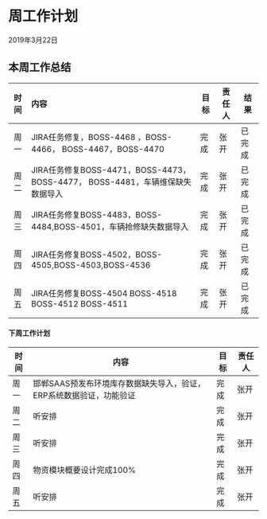 # 周工作计划

2019年3月22日

## 本周工作总结

| 时间 | 内容                                                         | 目标 | 责任人 | 结果   |
| :--: | :----------------------------------------------------------- | ---- | ------ | ------ |
| 周一 | JIRA任务修复，BOSS-4468 ，BOSS-4466， BOSS-4467，BOSS-4470 | 完成 | 张开 | 已完成 |
| 周二 | JIRA任务修复BOSS-4471，BOSS-4473，BOSS-4477， BOSS-4481，车辆维保缺失数据导入 | 完成 | 张开 | 已完成 |
| 周三 | JIRA任务修复BOSS-4483，BOSS-4484,BOSS-4501，车辆抢修缺失数据导入 | 完成 | 张开 | 已完成 |
| 周四 | JIRA任务修复BOSS-4502，BOSS-4505,BOSS-4503,BOSS-4536 | 完成 | 张开 | 已完成 |
| 周五 | JIRA任务修复BOSS-4504  BOSS-4518  BOSS-4512      BOSS-4511 | 完成 | 张开   | 已完成 |

#### 下周工作计划

| 时间 | 内容                                                         | 目标 | 责任人 |
| ---- | ------------------------------------------------------------ | ---- | ------ |
| 周一 | 邯郸SAAS预发布环境库存数据缺失导入，验证，ERP系统数据验证，功能验证 | 完成 | 张开 |
| 周二 | 听安排 | 完成 | 张开 |
| 周三 | 听安排 | 完成 | 张开 |
| 周四 | 物资模块概要设计完成100% | 完成 | 张开 |
| 周五 | 听安排 | 完成 | 张开 |